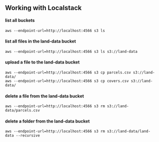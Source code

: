 ## Working with Localstack

#### list all buckets

```
aws --endpoint-url=http://localhost:4566 s3 ls
```

#### list all files in the land-data bucket

```
aws --endpoint-url=http://localhost:4566 s3 ls s3://land-data
```

#### upload a file to the land-data bucket

```
aws --endpoint-url=http://localhost:4566 s3 cp parcels.csv s3://land-data/
aws --endpoint-url=http://localhost:4566 s3 cp covers.csv s3://land-data/
```

#### delete a file from the land-data bucket

```
aws --endpoint-url=http://localhost:4566 s3 rm s3://land-data/parcels.csv
```

#### delete a folder from the land-data bucket

```
aws --endpoint-url=http://localhost:4566 s3 rm s3://land-data/land-data --recursive
```
